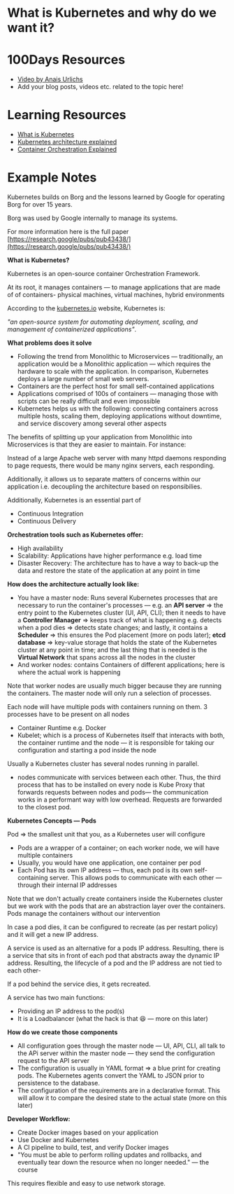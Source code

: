 # What is Kubernetes and why do we want it?

# 100Days Resources
* [Video by Anais Urlichs](https://youtu.be/fCpv7xSEyEI)
* Add your blog posts, videos etc. related to the topic here!

# Learning Resources
- [What is Kubernetes](https://youtu.be/VnvRFRk_51k)
- [Kubernetes architecture explained](https://youtu.be/umXEmn3cMWY)
- [Container Orchestration Explained](https://youtu.be/kBF6Bvth0zw)

# Example Notes

Kubernetes builds on Borg and the lessons learned by Google for operating Borg for over 15 years. 

Borg was used by Google internally to manage its systems.

For more information here is the full paper [https://research.google/pubs/pub43438/](https://research.google/pubs/pub43438/)

**What is Kubernetes?**

Kubernetes is an open-source container Orchestration Framework.

At its root, it manages containers — to manage applications that are made of of containers- physical machines, virtual machines, hybrid environments

According to the [kubernetes.io](https://kubernetes.io/) website, Kubernetes is:

*"an open-source system for automating deployment, scaling, and management of containerized applications"*.

**What problems does it solve**

- Following the trend from Monolithic to Microservices — traditionally, an application would be a Monolithic application — which requires the hardware to scale with the application. In comparison, Kubernetes deploys a large number of small web servers.
- Containers are the perfect host for small self-contained applications
- Applications comprised of 100s of containers — managing those with scripts can be really difficult and even impossible
- Kubernetes helps us with the following: connecting containers across multiple hosts, scaling them, deploying applications without downtime, and service discovery among several other aspects

The benefits of splitting up your application from Monolithic into Microservices is that they are easier to maintain. For instance:

Instead of a large Apache web server with many httpd daemons responding to page requests, there would be many nginx servers, each responding.

Additionally, it allows us to separate matters of concerns within our application i.e. decoupling the architecture based on responsibilies.

Additionally, Kubernetes is an essential part of 

- Continuous Integration
- Continuous Delivery

**Orchestration tools such as Kubernetes offer:**

- High availability
- Scalability: Applications have higher performance e.g. load time
- Disaster Recovery: The architecture has to have a way to back-up the data and restore the state of the application at any point in time

**How does the architecture actually look like:**

- You have a master node: Runs several Kubernetes processes that are necessary to run the container's processes — e.g. an **API server** ⇒ the entry point to the Kubernetes cluster (UI, API, CLI); then it needs to have a **Controller Manager** ⇒ keeps track of what is happening e.g. detects when a pod dies ⇒ detects state changes; and lastly, it contains a **Scheduler** ⇒ this ensures the Pod placement (more on pods later); **etcd database** ⇒ key-value storage that holds the state of the Kubernetes cluster at any point in time; and the last thing that is needed is the **Virtual Network** that spans across all the nodes in the cluster
- And worker nodes: contains Containers of different applications; here is where the actual work is happening

Note that worker nodes are usually much bigger because they are running the containers. The master node will only run a selection of processes. 

Each node will have multiple pods with containers running on them. 3 processes have to be present on all nodes

- Container Runtime e.g. Docker
- Kubelet; which is a process of Kubernetes itself that interacts with both, the container runtime and the node — it is responsible for taking our configuration and starting a pod inside the node

Usually a Kubernetes cluster has several nodes running in parallel.

- nodes communicate with services between each other. Thus, the third process that has to be installed on every node is Kube Proxy that forwards requests between nodes and pods— the communication works in a performant way with low overhead. Requests are forwarded to the closest pod.

**Kubernetes Concepts — Pods**

Pod ⇒ the smallest unit that you, as a Kubernetes user will configure

- Pods are a wrapper of a container; on each worker node, we will have multiple containers
- Usually, you would have one application, one container per pod
- Each Pod has its own IP address — thus, each pod is its own self-containing server. This allows pods to communicate with each other — through their internal IP addresses

Note that we don't actually create containers inside the Kubernetes cluster but we work with the pods that are an abstraction layer over the containers. Pods manage the containers without our intervention

In case a pod dies, it can be configured to recreate (as per restart policy) and it will get a new IP address. 

A service is used as an alternative for a pods IP address. Resulting, there is a service that sits in front of each pod that abstracts away the dynamic IP address. Resulting, the lifecycle of a pod and the IP address are not tied to each other-

If a pod behind the service dies, it gets recreated.

A service has two main functions:

- Providing an IP address to the pod(s)
- It is a Loadbalancer (what the hack is that 😆 — more on this later)

**How do we create those components**

- All configuration goes through the master node — UI, API, CLI, all talk to the APi server within the master node — they send the configuration request to the API server
- The configuration is usually in YAML format ⇒ a blue print for creating pods. The Kubernetes agents convert the YAML to JSON prior to persistence to the database.
- The configuration of the requirements are in a declarative format. This will allow it to compare the desired state to the actual state (more on this later)

**Developer Workflow:**

- Create Docker images based on your application
- Use Docker and Kubernetes
- A CI pipeline to build, test, and verify Docker images
- "You must be able to perform rolling updates and rollbacks, and eventually tear down the resource when no longer needed." — the course

This requires flexible and easy to use network storage.
